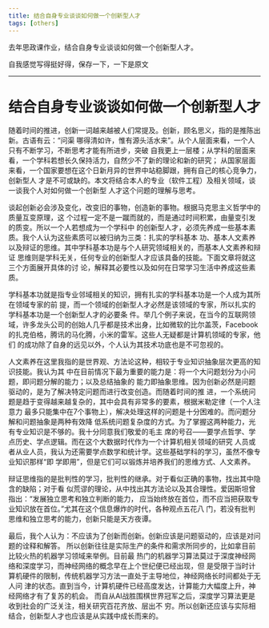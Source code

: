 ```yaml
---
title: 结合自身专业谈谈如何做一个创新型人才
tags: [others]
---
```


去年思政课作业，结合自身专业谈谈如何做一个创新型人才。

自我感觉写得挺好得，保存一下，一下是原文

---

# 结合自身专业谈谈如何做一个创新型人才

随着时间的推进，创新一词越来越被人们常提及。创新，顾名思义，指的是推陈出新。古语有云：“问渠 哪得清如许，惟有源头活水来”。从个人层面来看，一个人只有不断学习，不断思考才能有所进步，突破 自我更上一层楼；从学科的层面来看，一个学科若想长久保持活力，自然少不了新的理论和新的研究； 从国家层面来看，一个国家要想在这个日新月异的世界中站稳脚跟，拥有自己的核心竞争力，创新型人 才是不可或缺的。本文将结合本人的专业（软件工程）及相关领域，谈一谈我个人对如何做一个创新型 人才这个问题的理解与思考。 

谈起创新必会涉及变化，改变旧的事物，创造新的事物。根据马克思主义哲学中的质量互变原理，这 个过程一定不是一蹴而就的，而是通过时间积累，由量变引发的质变。所以一个人若想成为一个学科中 的创新型人才，必须先养成一些基本素质。我个人认为这些素质可以被归纳为三类：扎实的学科基本 功、基本人文素养以及辩证的思维。其中学科基本功是与个人研究领域相关的，而基本人文素养和辩证 思维则是学科无关，任何专业的创新型人才应该具备的技能。下面文章将就这三个方面展开具体的讨 论，解释其必要性以及如何在日常学习生活中养成这些素质。 

学科基本功就是指专业邻域相关的知识，拥有扎实的学科基本功是一个人成为其所在领域专家的前 提，而一个领域的创新型人才必然是该领域的专家，所以扎实的学科基本功是一个创新型人才的必要条 件。举几个例子来说，在当今的互联网领域，许多龙头公司的创始人几乎都是技术出身，比如微软的比尔盖茨，Facebook的扎克伯格，腾讯的马化腾，小米的雷军。这些人无疑都是计算机领域的专家，他们 的成功除了自身的远见以外，个人认为其技术功底也是不可忽视的。 

人文素养在这里我指的是世界观、方法论这种，相较于专业知识抽象层次更高的知识技能。我认为其 中在目前情况下最为重要的能力是：将一个大问题划分为小问题，即问题分解的能力；以及总结抽象的 能力即抽象思维。因为创新必然是问题驱动的，是为了解决特定问题而进行改变创造。而随着时间的推 进，一个系统问题是趋于变得越来越复杂的，其中会具有非常多的要素，根据米勒定律（一个人注意力 最多只能集中在7个事物上），解决处理这样的问题是十分困难的。而问题分解和问题抽象是两种有效降 低系统问题复杂度的方式。为了掌握这两种能力，光有专业知识是不够的。我十分同意我们敬爱的毛主 席的号召——要学点哲学、学点历史、学点逻辑。而在这个大数据时代作为一个计算机相关领域的研究 人员或者从业人员，我认为还需要学点数学和统计学。这些基础学科的学习，虽然不像专业知识那样“即 学即用”，但是它们可以锻炼并培养我们的思维方式、人文素养。 

辩证思维指的是批判性的学习，批判性的继承。对于看似正确的事物，找出其中隐含的缺陷；对于看 似荒谬的理论，从中找出其方法论以及其合理性。爱因斯坦曾指出：“发展独立思考和独立判断的能力， 应当始终放在首位，而不应当把获取专业知识放在首位。”尤其在这个信息爆炸的时代，各种观点五花八 门，若没有批判思维和独立思考的能力，创新只能是天方夜谭。 

最后，我个人认为：不应该为了创新而创新。创新应该是问题驱动的，应该是对问题的诠释和解答。 所以创新往往是实际生产的条件和需求所同步的，比如拿目前比较火热的机器学习领域来举例。目前最 热门的机器学习算法莫过于深度神经网络和深度学习，而神经网络的概念早在上个世纪便已经出现，但 是受限于当时计算机硬件的限制，传统机器学习方法一直处于主导地位，神经网络长时间都处于无人问 津的状态。直到当今，计算机硬件已经高度发达，计算能力大幅度上升，神经网络才有了复苏的机会。 而自从AI战胜围棋世界冠军之后，深度学习算法更是收到社会的广泛关注，相关研究百花齐放、层出不 穷。所以创新还应该与实际相结合，创新型人才也应该是从实践中成长而来的。